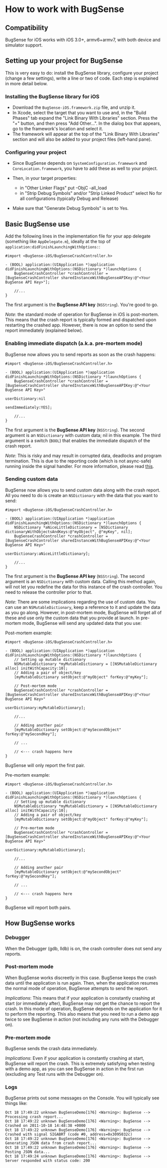 # How to work with BugSense


## Compatibility 

BugSense for iOS works with iOS 3.0+, armv6+armv7, with both device and simulator support.


## Setting up your project for BugSense

This is very easy to do: install the BugSense library, configure your project (change a few settings), write a line or two of code. Each step is explained in more detail below.


### Installing the BugSense library for iOS

* Download the `BugSense-iOS.framework.zip` file, and unzip it. 
* In Xcode, select the target that you want to use and, in the "Build Phases" tab expand the "Link Binary With Libraries" section. Press the "+" button, and then press "Add Other...". In the dialog box that appears, go to the framework's location and select it. 
* The framework will appear at the top of the "Link Binary With Libraries" section and will also be added to your project files (left-hand pane). 


### Configuring your project

* Since BugSense depends on `SystemConfiguration.framework` and `CoreLocation.framework`, you have to add these as well to your project. 
* Then, in your target properties:

  * in "Other Linker Flags" put -ObjC -all_load
  * in "Strip Debug Symbols" and/or "Strip Linked Product" select No for all configurations (typically Debug and Release)

* Make sure that "Generate Debug Symbols" is set to Yes.


## Basic BugSense use

Add the following lines in the implementation file for your app delegate (something like `AppDelegate.m`), ideally at the top of `application:didFinishLaunchingWithOptions:`:

	#import <BugSense-iOS/BugSenseCrashController.h>

	- (BOOL) application:(UIApplication *)application didFinishLaunchingWithOptions:(NSDictionary *)launchOptions {   
    	BugSenseCrashController *crashController = [BugSenseCrashController sharedInstanceWithBugSenseAPIKey:@"<Your BugSense API Key>"];
                                                   
    	//...
	}

The first argument is the **BugSense API key** (`NSString`). You're good to go. 

*Note*: the standard mode of operation for BugSense in iOS is post-mortem. This means that the crash report is typically formed and dispatched upon restarting the crashed app. However, there is now an option to send the report immediately (explained below).


### Enabling immediate dispatch (a.k.a. pre-mortem mode)

BugSense now allows you to send reports as soon as the crash happens:

	#import <BugSense-iOS/BugSenseCrashController.h>

	- (BOOL) application:(UIApplication *)application didFinishLaunchingWithOptions:(NSDictionary *)launchOptions {   
    	BugSenseCrashController *crashController = [BugSenseCrashController sharedInstanceWithBugSenseAPIKey:@"<Your BugSense API Key>"
																																			       	   userDictionary:nil
																																			       	   sendImmediately:YES];
                                                   
    	//...
	}

The first argument is the **BugSense API key** (`NSString`). The second argument is an `NSDictionary` with custom data; nil in this example. The third argument is a switch (`BOOL`) that enables the immediate dispatch of the crash report.

*Note*: This is risky and may result in corrupted data, deadlocks and program termination. This is due to the reporting code (which is not async-safe) running inside the signal handler. For more information, please read [this](http://plcrashreporter.googlecode.com/svn/tags/plcrashreporter-1.1-beta1/Documentation/API/async_safety.html).

### Sending custom data

BugSense now allows you to send custom data along with the crash report. All you need to do is create an `NSDictionary` with the data that you want to send:

	#import <BugSense-iOS/BugSenseCrashController.h>

	- (BOOL) application:(UIApplication *)application didFinishLaunchingWithOptions:(NSDictionary *)launchOptions {   
		NSDictionary *aNiceLittleDictionary = [NSDictionary dictionaryWithObjectsAndKeys:@"myObject", @"myKey", nil];
    	BugSenseCrashController *crashController = [BugSenseCrashController sharedInstanceWithBugSenseAPIKey:@"<Your BugSense API Key>"
																																			       	   userDictionary:aNiceLittleDictionary];
                                                   
    	//...
	}

The first argument is the **BugSense API key** (`NSString`). The second argument is an `NSDictionary` with custom data. Calling this method again, will not let you redefine the data for this instance of the crash controller. You need to release the controller prior to that.

*Note*: There are some implications regarding the use of custom data. You can use an `NSMutableDictionary`, keep a reference to it and update the data as you go along. However, in post-mortem mode, BugSense will forget all of these and use only the custom data that you provide at launch. In pre-mortem mode, BugSense will send any updated data that you use:

Post-mortem example:

	#import <BugSense-iOS/BugSenseCrashController.h>

	- (BOOL) application:(UIApplication *)application didFinishLaunchingWithOptions:(NSDictionary *)launchOptions {   
		// Setting up mutable dictionary
		NSMutableDictionary *myMutableDictionary = [[NSMutableDictionary alloc] initWithCapacity:10];
		// Adding a pair of object/key
		[myMutableDictionary setObject:@"myObject" forKey:@"myKey"];

		// Post-mortem mode
    	BugSenseCrashController *crashController = [BugSenseCrashController sharedInstanceWithBugSenseAPIKey:@"<Your BugSense API Key>"
																																			       	   userDictionary:myMutableDictionary];
                                                   
    	//...
    	
    	// Adding another pair
    	[myMutableDictionary setObject:@"mySecondObject" forKey:@"mySecondKey"];
    	
    	// ...
    	
    	// <--- crash happens here
	}
	
BugSense will only report the first pair.

Pre-mortem example:

	#import <BugSense-iOS/BugSenseCrashController.h>

	- (BOOL) application:(UIApplication *)application didFinishLaunchingWithOptions:(NSDictionary *)launchOptions {   
		// Setting up mutable dictionary
		NSMutableDictionary *myMutableDictionary = [[NSMutableDictionary alloc] initWithCapacity:10];
		// Adding a pair of object/key
		[myMutableDictionary setObject:@"myObject" forKey:@"myKey"];

		// Pre-mortem mode
    	BugSenseCrashController *crashController = [BugSenseCrashController sharedInstanceWithBugSenseAPIKey:@"<Your BugSense API Key>"
																																			       	   userDictionary:myMutableDictionary];
                                                   
    	//...
    	
    	// Adding another pair
    	[myMutableDictionary setObject:@"mySecondObject" forKey:@"mySecondKey"];
    	
    	// ...
    	
    	// <--- crash happens here
	}

BugSense will report both pairs.

## How BugSense works

### Debugger

When the Debugger (gdb, lldb) is on, the crash controller does not send any reports.

### Post-mortem mode

When BugSense works discreetly in this case. BugSense keeps the crash data until the application is run again. Then, when the application resumes the normal mode of operation, BugSense attempts to send the report.

*Implications*: This means that if your application is constantly crashing at start (or immediately after), BugSense may not get the chance to report the crash. In this mode of operation, BugSense depends on the application for it to perform the reporting. This also means that you need to run a demo app twice to see BugSense in action (not including any runs with the Debugger on).


### Pre-mortem mode

BugSense sends the crash data immediately.

*Implications*: Even if your application is constantly crashing at start, BugSense will report the crash. This is extremely satisfying when testing with a demo app, as you can see BugSense in action in the first run (excluding any Test runs with the Debugger on).


### Logs

BugSense prints out some messages on the Console. You will typically see things like:

	Oct 18 17:49:22 unknown BugSenseDemo[176] <Warning>: BugSense --> Processing crash report...
	Oct 18 17:49:22 unknown BugSenseDemo[176] <Warning>: BugSense --> Crashed on 2011-10-18 14:48:38 +0000
	Oct 18 17:49:22 unknown BugSenseDemo[176] <Warning>: BugSense --> Crashed with signal SIGABRT (code #0, address=0x3095032c)
	Oct 18 17:49:22 unknown BugSenseDemo[176] <Warning>: BugSense --> Generating JSON data from crash report...
	Oct 18 17:49:22 unknown BugSenseDemo[176] <Warning>: BugSense --> Posting JSON data...
	Oct 18 17:49:24 unknown BugSenseDemo[176] <Warning>: BugSense --> Server responded with status code: 200
	
